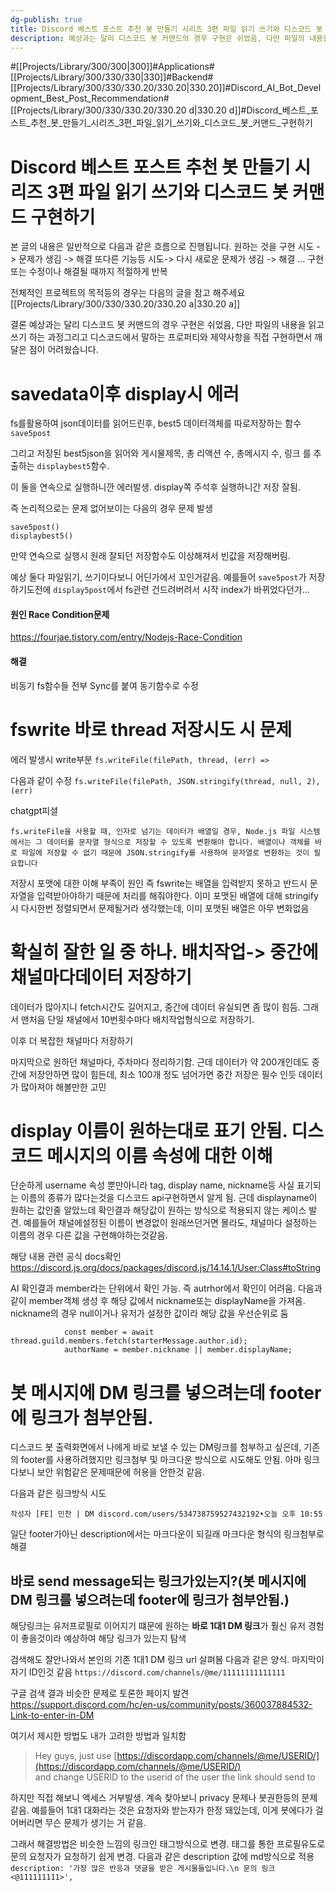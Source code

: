 ```yaml
---
dg-publish: true
title: Discord 베스트 포스트 추천 봇 만들기 시리즈 3편 파일 읽기 쓰기와 디스코드 봇 커맨드 구현하기
description: 예상과는 달리 디스코드 봇 커맨드의 경우 구현은 쉬었음, 다만 파일의 내용을 읽고 쓰기 하는 과정그리고 디스코드에서 말하는 프로퍼티와 제약사항을 직접 구현하면서 깨달은 점이 어려웠습니다.# savedata이후 display시 에러
---
```

#[[Projects/Library/300/300\|300]]#Applications#[[Projects/Library/300/330/330\|330]]#Backend#[[Projects/Library/300/330/330.20/330.20\|330.20]]#Discord_AI_Bot_Development_Best_Post_Recommendation#[[Projects/Library/300/330/330.20/330.20 d\|330.20 d]]#Discord_베스트_포스트_추천_봇_만들기_시리즈_3편_파일_읽기_쓰기와_디스코드_봇_커맨드_구현하기
# Discord 베스트 포스트 추천 봇 만들기 시리즈 3편 파일 읽기 쓰기와 디스코드 봇 커맨드 구현하기

본 글의 내용은 일반적으로  다음과 같은 흐름으로 진행됩니다.
원하는 것을 구현 시도 -> 문제가 생김 -> 해결
또다른 기능등 시도-> 다시 새로운 문제가 생김 -> 해결
... 구현 또는 수정이나 해결될 때까지 적절하게 반복

전체적인 프로젝트의 목적등의 경우는 다음의 글을 참고 해주세요
[[Projects/Library/300/330/330.20/330.20 a\|330.20 a]]

결론
예상과는 달리 디스코드 봇 커맨드의 경우 구현은 쉬었음, 다만 파일의 내용을 읽고 쓰기 하는 과정그리고 디스코드에서 말하는 프로퍼티와 제약사항을 직접 구현하면서 깨달은 점이 어려웠습니다.
# savedata이후 display시 에러

fs를활용하여 json데이터를 읽어드린후, best5 데이터객체를 따로저장하는 함수
 `save5post`

그리고 저장된 best5json을 읽어와 게시물제목, 총 리액션 수, 총메시지 수, 링크 를 추출하는 `displaybest5`함수.

이 둘을 연속으로 실행하니깐 에러발생.  display쪽 주석후 실행하니간 저장 잘됨.

즉 논리적으로는 문제 없어보이는 다음의 경우 문제 발생
```
save5post()
displaybest5()
```
만약 연속으로 실행시 원래 잘되던 저장함수도 이상해져서 빈값을 저장해버림.

예상
둘다 파일읽기, 쓰기이다보니 어딘가에서 꼬인거같음. 예를들어 `save5post`가 저장하기도전에 `display5post`에서 fs관련 건드려버려서 시작 index가 바뀌었다던가...

#### 원인 **Race Condition**문제
https://fourjae.tistory.com/entry/Nodejs-Race-Condition

#### 해결
비동기 fs함수들 전부  Sync를 붙여 동기함수로 수정

# fswrite 바로 thread 저장시도 시 문제


에러 발생시 write부분
`fs.writeFile(filePath, thread, (err) =>`

다음과 같이 수정
`fs.writeFile(filePath, JSON.stringify(thread, null, 2), (err)`

chatgpt피셜
```
fs.writeFile을 사용할 때, 인자로 넘기는 데이터가 배열일 경우, Node.js 파일 시스템에서는 그 데이터를 문자열 형식으로 저장할 수 있도록 변환해야 합니다. 배열이나 객체를 바로 파일에 저장할 수 없기 때문에 JSON.stringify를 사용하여 문자열로 변환하는 것이 필요합니다
```
저장시 포맷에 대한 이해 부족이 원인
즉 fswrite는 배열을 입력받지 못하고 반드시 문자열을 입력받아야하기 때문에 처리를 해줘야한다.
이미 포맷된 배열에 대해 stringify시 다시한번 정렬되면서 문제될거라 생각했는데, 이미 포맷된 배열은 아무 변화없음


# 확실히 잘한 일 중 하나. 배치작업-> 중간에 채널마다데이터 저장하기

데이터가 많아지니 fetch시간도 길어지고, 중간에 데이터 유실되면 좀 많이 힘듬. 그래서 맨처음 단일 채널에서 10번횟수마다 배치작업형식으로 저장하기.

이후 더 복잡한 채널마다 저장하기

마지막으로 원하던 채널마다, 주차마다 정리하기함.
근데 데이터가 약 200개인데도 중간에 저장안하면 많이 힘든데,  최소 100개 정도 넘어가면 중간 저장은 필수  인듯
데이터가 많아져야 해볼만한 고민

# display 이름이 원하는대로 표기 안됨. 디스코드 메시지의 이름 속성에 대한 이해

단순하게 username 속성 뿐만아니라 tag, display name,  nickname등 사실 표기되는 이름의 종류가 많다는것을 디스코드 api구현하면서 알게 됨.
근데 displayname이 원하는 값인줄 알았느데 확인결과 해당값이 원하는 방식으로 적용되지 않는 케이스 발견. 예를들어  채널에설정된 이름이 변경없이 원래쓰던거면 몰라도, 채널마다 설정하는 이름의 경우 다른 값을 구현해야하는것같음.

해당 내용 관련 공식 docs확인
https://discord.js.org/docs/packages/discord.js/14.14.1/User:Class#toString

AI 확인결과 member라는 단위에서 확인 가능. 즉 autrhor에서 확인이 어려움.
다음과 같이 member객체 생성 후 해당 값에서 nickname또는  displayName을 가져옴. nickname의 경우  null이거나 유저가 설정한 값이라 해당  값을 우선순위로 둠
```
            const member = await thread.guild.members.fetch(starterMessage.author.id);
            authorName = member.nickname || member.displayName;
```


# 봇 메시지에 DM 링크를 넣으려는데 footer에 링크가 첨부안됨.

디스코드 봇 출력화면에서 나에게 바로 보낼 수 있는 DM링크를 첨부하고 싶은데, 기존의 footer를 사용하려했지만 링크첨부 및 마크다운 방식으로 시도해도 안됨. 아마 링크다보니 보안 위험같은 문제때문에 허용을 안한것 같음.

다음과 같은 링크방식 시도
```
작성자 [FE] 민찬 | DM discord.com/users/534738759527432192•오늘 오후 10:55
```

일단 footer가아닌 description에서는 마크다운이 되길래 마크다운 형식의 링크첨부로 해결

## 바로 send message되는 링크가있는지?(봇 메시지에 DM 링크를 넣으려는데 footer에 링크가 첨부안됨.)

해당링크는 유저프로필로 이어지기 떄문에 원하는 **바로 1대1 DM 링크**가 훨신 유저 경험이 좋을것이라 예상하여 해당 링크가 있는지 탐색

검색해도 잘안나와서 본인의 기존 1대1 DM 링크  url 살펴봄
다음과 같은 양식. 마지막이 자기 ID인것 같음
`https://discord.com/channels/@me/11111111111111`


구글 검색 결과 비슷한 문제로 토론한 페이지 발견
https://support.discord.com/hc/en-us/community/posts/360037884532-Link-to-enter-in-DM

여기서 제시한 방법도 내가 고려한 방법과 일치함
> Hey guys, just use [https://discordapp.com/channels/@me/USERID/](https://discordapp.com/channels/@me/USERID/)  
> and change USERID to the userid of the user the link should send to

하지만 직접 해보니 액세스 거부발생.
계속 찾아보니 privacy 문제나 봇권한등의 문제같음. 예를들어 1대1 대화라는 것은 요청자와 받는자가 한정 돼있는데, 이게 봇에다가 걸어버리면 무슨 문제가 생기는 거 같음.

그래서 해결방법은 비슷한 느낌의 링크인 태그방식으로 변경. 태그를 통한 프로필유도로 문의 요청자가 요청하기 쉽게 변경. 다음과 같은 description 값에 md방식으로 적용
`description: '가장 많은 반응과 댓글을 받은 게시물들입니다.\n 문의 링크 <@111111111>',`
